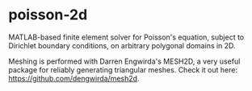 # poisson-2d
MATLAB-based finite element solver for Poisson's equation, subject to Dirichlet boundary conditions, on arbitrary polygonal domains in 2D.

Meshing is performed with Darren Engwirda's MESH2D, a very useful package for reliably generating triangular meshes. Check it out here: https://github.com/dengwirda/mesh2d.
